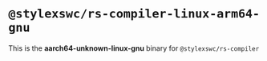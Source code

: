 # `@stylexswc/rs-compiler-linux-arm64-gnu`

This is the **aarch64-unknown-linux-gnu** binary for `@stylexswc/rs-compiler`
